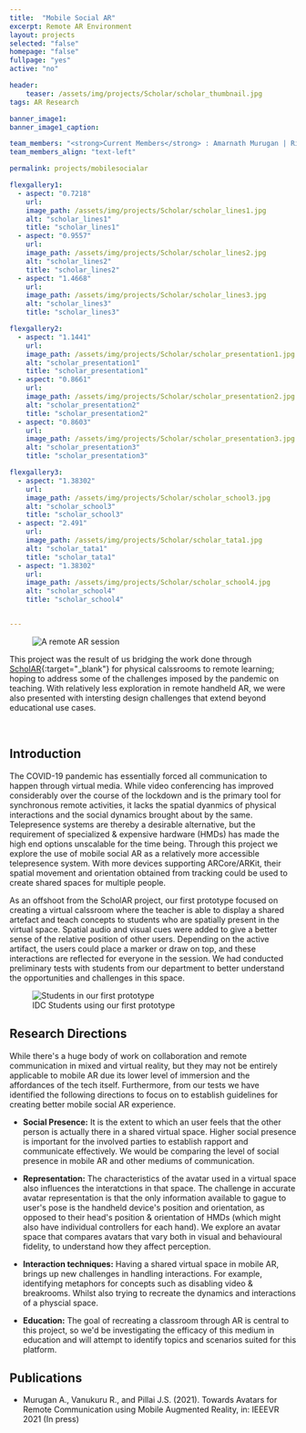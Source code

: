 ```yaml
---
title:  "Mobile Social AR"
excerpt: Remote AR Environment
layout: projects
selected: "false"
homepage: "false"
fullpage: "yes"
active: "no"

header:
    teaser: /assets/img/projects/Scholar/scholar_thumbnail.jpg
tags: AR Research

banner_image1: 
banner_image1_caption:

team_members: "<strong>Current Members</strong> : Amarnath Murugan | Rishi Vanukuru | Amal Dev | Pratiti Sarkar | Jayesh Pillai"
team_members_align: "text-left"

permalink: projects/mobilesocialar

flexgallery1:
  - aspect: "0.7218"
    url:
    image_path: /assets/img/projects/Scholar/scholar_lines1.jpg
    alt: "scholar_lines1"
    title: "scholar_lines1"
  - aspect: "0.9557"
    url:
    image_path: /assets/img/projects/Scholar/scholar_lines2.jpg
    alt: "scholar_lines2"
    title: "scholar_lines2"
  - aspect: "1.4668"
    url:
    image_path: /assets/img/projects/Scholar/scholar_lines3.jpg
    alt: "scholar_lines3"
    title: "scholar_lines3"

flexgallery2:
  - aspect: "1.1441"
    url:
    image_path: /assets/img/projects/Scholar/scholar_presentation1.jpg
    alt: "scholar_presentation1"
    title: "scholar_presentation1"
  - aspect: "0.8661"
    url:
    image_path: /assets/img/projects/Scholar/scholar_presentation2.jpg
    alt: "scholar_presentation2"
    title: "scholar_presentation2"
  - aspect: "0.8603"
    url:
    image_path: /assets/img/projects/Scholar/scholar_presentation3.jpg
    alt: "scholar_presentation3"
    title: "scholar_presentation3"

flexgallery3:
  - aspect: "1.38302"
    url:
    image_path: /assets/img/projects/Scholar/scholar_school3.jpg
    alt: "scholar_school3"
    title: "scholar_school3"
  - aspect: "2.491"
    url:
    image_path: /assets/img/projects/Scholar/scholar_tata1.jpg
    alt: "scholar_tata1"
    title: "scholar_tata1"
  - aspect: "1.38302"
    url:
    image_path: /assets/img/projects/Scholar/scholar_school4.jpg
    alt: "scholar_school4"
    title: "scholar_school4"


---
```


<figure class="align-center" style="width:100%;">
  <img src="{{ site.url }}{{ site.baseurl }}/assets/img/projects/socialAR/banner.jpg" alt="A remote AR session">
</figure> 

This project was the result of us bridging the work done through [ScholAR](/projects/scholar){:target="_blank"} for physical calssrooms to remote learning; hoping to address some of the challenges imposed by the pandemic on teaching. With relatively less exploration in remote handheld AR, we were also presented with intersting design challenges that extend beyond educational use cases.

<br>

## Introduction

The COVID-19 pandemic has essentially forced all communication to happen through virtual media. While video conferencing has improved considerably over the course of the lockdown and is the primary tool for synchronous remote activities, it lacks the spatial dyanmics of physical interactions and the social dynamics brought about by the same. Telepresence systems are thereby a desirable alternative, but the requirement of specialized & expensive hardware (HMDs) has made the high end options unscalable for the time being. Through this project we explore the use of mobile social AR as a relatively more accessible telepresence system. With more devices supporting ARCore/ARKit, their spatial movement and orientation obtained from tracking could be used to create shared spaces for multiple people. 

As an offshoot from the ScholAR project, our first prototype focused on creating a virtual calssroom where the teacher is able to display a shared artefact and teach concepts to students who are spatially present in the virtual space. Spatial audio and visual cues were added to give a better sense of the relative position of other users. Depending on the active artifact, the users could place a marker or draw on top, and these interactions are reflected for everyone in the session. We had conducted preliminary tests with students from our department to better understand the opportunities and challenges in this space. 


<figure class="align-center" style="width:100%;">
  <img src="{{ site.url }}{{ site.baseurl }}/assets/img/projects/socialAR/banner.jpg" alt="Students in our first prototype">
  <figcaption>IDC Students using our first prototype</figcaption>
</figure> 

## Research Directions

While there's a huge body of work on collaboration and remote communication in mixed and virtual reality, but they may not be entirely applicable to mobile AR due its lower level of immersion and the affordances of the tech itself. Furthermore, from our tests we have identified the following directions to focus on to establish guidelines for creating better mobile social AR experience.

- **Social Presence:** It is the extent to which an user feels that the other person is actually there in a shared virtual space. Higher social presence is important for the involved parties to establish rapport and communicate effectively. We would be comparing the level of social presence in mobile AR and other mediums of communication.

- **Representation:** The characteristics of the avatar used in a virtual space also influences the interatctions in that space. The challenge in accurate avatar representation is that the only information available to gague to user's pose is the handheld device's position and orientation, as opposed to their head's position & orientation of HMDs (which might also have individual controllers for each hand). We explore an avatar space that compares avatars that vary both in visual and behavioural fidelity, to understand how they affect perception.

- **Interaction techniques:** Having a shared virtual space in mobile AR, brings up new challenges in handling interactions. For example, identifying metaphors for concepts such as disabling video & breakrooms. Whilst also trying to recreate the dynamics and interactions of a physcial space. 

- **Education:** The goal of recreating a classroom through AR is central to this project, so we'd be investigating the efficacy of this medium in education and will attempt to identify topics and scenarios suited for this platform.


## Publications

- Murugan A., Vanukuru R., and Pillai J.S. (2021). Towards Avatars for Remote Communication using Mobile Augmented Reality, in: IEEEVR 2021 (In press)




